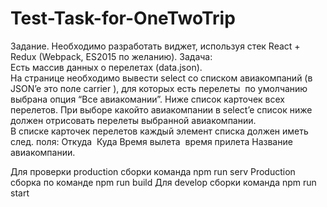 # Test-Task-for-OneTwoTrip
Задание. 
Необходимо разработать виджет, используя стек React + Redux (Webpack, ES­2015 по 
желанию). 
Задача:  
Есть массив данных о перелетах (data.json).  
На странице необходимо вывести select со списком авиакомпаний (в JSON’e это поле 
carrier​
), для которых есть перелеты ­ по умолчанию выбрана опция “Все авиакомании”. 
Ниже список карточек всех перелетов. 
При выборе какой­то авиакомпании в select’e список ниже должен отрисовать перелеты 
выбранной авиакомпании.  
В списке карточек перелетов каждый элемент списка должен иметь след. поля: 
Откуда ­ Куда 
Время вылета ­ время прилета 
Название авиакомпании.

Для проверки production сборки команда 
npm run serv
Production сборка по команде
npm run build 
Для develop сборки команда
npm run start
